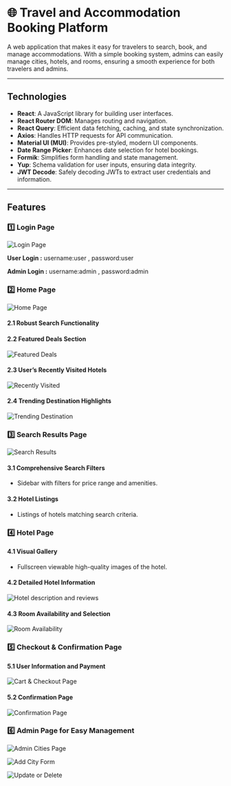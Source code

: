 # 🌐 Travel and Accommodation Booking Platform

A web application that makes it easy for travelers to search, book, and manage accommodations. With a simple booking system, admins can easily manage cities, hotels, and rooms, ensuring a smooth experience for both travelers and admins.

---

## Technologies  
- **React**: A JavaScript library for building user interfaces.
- **React Router DOM**: Manages routing and navigation.  
- **React Query**: Efficient data fetching, caching, and state synchronization.  
- **Axios**: Handles HTTP requests for API communication.  
- **Material UI (MUI)**: Provides pre-styled, modern UI components.  
- **Date Range Picker**: Enhances date selection for hotel bookings.  
- **Formik**: Simplifies form handling and state management.  
- **Yup**: Schema validation for user inputs, ensuring data integrity.   
- **JWT Decode**: Safely decoding JWTs to extract user credentials and information.

---

## Features  

### 1️⃣ Login Page  
![Login Page](assets/login.png)  

**User Login :**
username:user , password:user

**Admin Login :**
username:admin , password:admin

### 2️⃣ Home Page  
![Home Page](./assets/homePage.png)  

#### 2.1 Robust Search Functionality  

#### 2.2 Featured Deals Section  
![Featured Deals](./assets/deals.png)

#### 2.3 User’s Recently Visited Hotels  
 ![Recently Visited](./assets/recentlyVisited.png)   

#### 2.4 Trending Destination Highlights  
![Trending Destination](./assets/trending.png)    

### 3️⃣ Search Results Page  
![Search Results](./assets/searchResultPage.png)  

#### 3.1 Comprehensive Search Filters  
- Sidebar with filters for price range and amenities.  

#### 3.2 Hotel Listings  
- Listings of hotels matching search criteria.  

### 4️⃣ Hotel Page  

#### 4.1 Visual Gallery  
- Fullscreen viewable high-quality images of the hotel.  

#### 4.2 Detailed Hotel Information  
![Hotel description and reviews](./assets/description&reviews.png)   

#### 4.3 Room Availability and Selection  
![Room Availability](./assets/Rooms.png)   

### 5️⃣ Checkout & Confirmation Page  

#### 5.1 User Information and Payment  
![Cart & Checkout Page](./assets/Cart&checkout.png)    
  
#### 5.2 Confirmation Page 
![Confirmation Page](./assets/confirmationDetails.png)    

### 6️⃣ Admin Page for Easy Management  
![Admin Cities Page](./assets/adminCitiesPage.png)  

![Add City Form](./assets/addForm.png)  

![Update or Delete](./assets/update&delete.png)  


